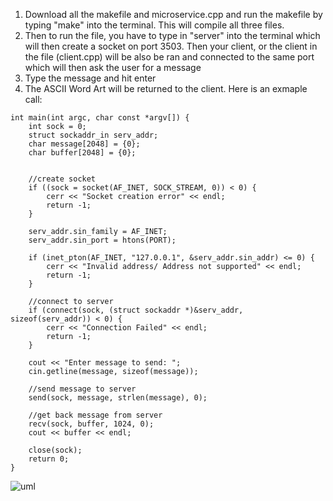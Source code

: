 1. Download all the makefile and microservice.cpp and run the makefile by typing "make" into the terminal. This will compile all three files.
2. Then to run the file, you have to type in "server" into the terminal which will then create a socket on port 3503. Then your client, or the client in the file (client.cpp) will be also be ran and connected to the same port which will then ask the user for a message
3. Type the message and hit enter
4. The ASCII Word Art will be returned to the client.
Here is an exmaple call:
```
int main(int argc, char const *argv[]) {
    int sock = 0;
    struct sockaddr_in serv_addr;
    char message[2048] = {0};
    char buffer[2048] = {0};

    
    //create socket
    if ((sock = socket(AF_INET, SOCK_STREAM, 0)) < 0) {
        cerr << "Socket creation error" << endl;
        return -1;
    }

    serv_addr.sin_family = AF_INET;
    serv_addr.sin_port = htons(PORT);

    if (inet_pton(AF_INET, "127.0.0.1", &serv_addr.sin_addr) <= 0) {
        cerr << "Invalid address/ Address not supported" << endl;
        return -1;
    }

    //connect to server
    if (connect(sock, (struct sockaddr *)&serv_addr, sizeof(serv_addr)) < 0) {
        cerr << "Connection Failed" << endl;
        return -1;
    }

    cout << "Enter message to send: ";
    cin.getline(message, sizeof(message));

    //send message to server
    send(sock, message, strlen(message), 0);

    //get back message from server
    recv(sock, buffer, 1024, 0);
    cout << buffer << endl;

    close(sock);
    return 0;
}

```

![uml](https://github.com/raymondcen/cs361/assets/109717872/6fa705fc-c8b5-4f46-8dfc-1553fcb346cd)

